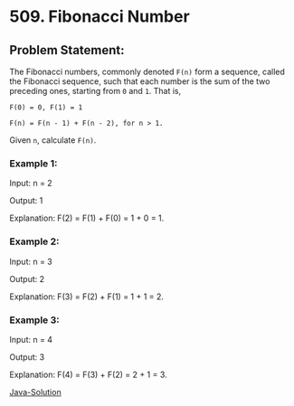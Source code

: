 # 509. Fibonacci Number

## Problem Statement:

The Fibonacci numbers, commonly denoted `F(n)` form a sequence, called the Fibonacci sequence, such that each number is the sum of the two preceding ones, starting from `0` and `1`. That is,

`F(0) = 0, F(1) = 1`

`F(n) = F(n - 1) + F(n - 2), for n > 1.`

Given `n`, calculate `F(n)`.

### Example 1:

Input: n = 2

Output: 1

Explanation: F(2) = F(1) + F(0) = 1 + 0 = 1.

### Example 2:

Input: n = 3

Output: 2

Explanation: F(3) = F(2) + F(1) = 1 + 1 = 2.

### Example 3:

Input: n = 4

Output: 3

Explanation: F(4) = F(3) + F(2) = 2 + 1 = 3.

[Java-Solution](./solution.java)

